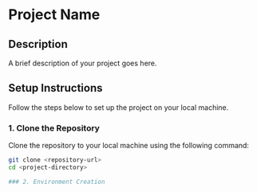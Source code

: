 # Project Name

## Description
A brief description of your project goes here.

## Setup Instructions

Follow the steps below to set up the project on your local machine.

### 1. Clone the Repository
Clone the repository to your local machine using the following command:
```bash
git clone <repository-url>
cd <project-directory>

### 2. Environment Creation

